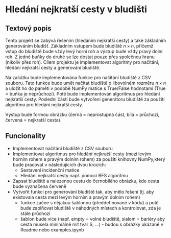 # Hledání nejkratší cesty v bludišti

## Textový popis

Tento projekt se zabývá řešením (hledáním nejkratší cesty) a také
základním generováním bludišť. Základním vstupem bude bludiště
$n\times n$, přičemž vstup do bludiště bude vždy levý horní roh a výstup
bude vždy pravý dolní roh. Z jedné buňky do druhé se lze dostat pouze
přes společnou hranu (nikoliv přes roh). Cílem projektu je implementovat
algoritmy pro načítání, hledání nejkratší cesty a generování bludiště.

Na začátku bude implementována funkce pro načítání bludiště z CSV
souboru. Tato funkce bude umět načítat bludiště o libovolném rozměru
$n\times n$ a uložit ho do paměti v podobě NumPy matice s True/False
hodnotami (True = buňka je neprůchozí). Poté bude implementován
algoritmus pro hledání nejkratší cesty. Poslední částí bude vytvoření
generátoru bludiště za použití algoritmu pro hledání nejkratší cesty.

Výstup bude formou obrázku (černá = neprostupná část, bílá = průchozí,
červená = nejkratší cesta).

## Funcionality

- Implementovat načítání bludiště z CSV souboru
- Implementovat algoritmus pro hledání nejkratší cesty (mezi levým horním rohem a pravým dolním rohem) za použití knihovny NumPy,který bude pracovat v následujících dvou krocích:
  - Sestavení incidenční matice
  - Hledání nejkratší cesty např. pomocí BFS algoritmu
- Zapsat bludiště a nalezenou cestu do černobílého obrázku, kde cesta bude vyznačena červeně
- Vytvořit funkci pro generování bludiště tak, aby mělo řešení (tj. aby existovala cesta mezi levým horním a pravým dolním rohem)
  - funkce začne s nějakou šablonou (předdefinované v kódu) a poté bude zaplňovat bludiště v náhodných místech a kontrolovat, zda je stále průchozí
  - šablon bude více (např. empty = volné bludiště, slalom = bariéry
    aby cesta musela minimálně mít tvar S, \...) - budou s obrázky ukázané v Readme nebo examples.ipynb
